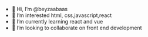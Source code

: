 - 👋 Hi, I’m @beyzaabaas
- 👀 I’m interested html, css,javascript,react
- 🌱 I’m currently learning react and vue
- 💞️ I’m looking to collaborate on front end development
